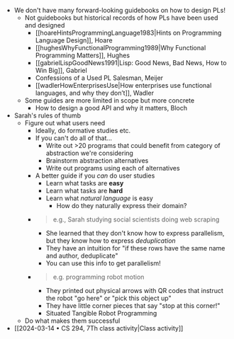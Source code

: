 - We don't have many forward-looking guidebooks on how to design PLs!
	- Not guidebooks but historical records of how PLs have been used and designed
		- [[hoareHintsProgrammingLanguage1983|Hints on Programming Language Design]], Hoare
		- [[hughesWhyFunctionalProgramming1989|Why Functional Programming Matters]], Hughes
		- [[gabrielLispGoodNews1991|Lisp: Good News, Bad News, How to Win Big]], Gabriel
		- Confessions of a Used PL Salesman, Meijer
		- [[wadlerHowEnterprisesUse|How enterprises use functional languages, and why they don’t]], Wadler
	- Some guides are more limited in scope but more concrete
		- How to design a good API and why it matters, Bloch
- Sarah's rules of thumb
	- Figure out what users need
		- Ideally, do formative studies etc.
		- If you can't do all of that...
			- Write out >20 programs that could benefit from category of abstraction we're considering
			- Brainstorm abstraction alternatives
			- Write out programs using each of alternatives
		- A better guide if you *can* do user studies
			- Learn what tasks are **easy**
			- Learn what tasks are **hard**
			- Learn what *natural language* is easy
				- How do they naturally express their domain?
		- > e.g., Sarah studying social scientists doing web scraping
			- She learned that they don't know how to express parallelism, but they know how to express *deduplication*
			- They have an intuition for "if these rows have the same name and author, deduplicate"
			- You can use this info to get parallelism!
		- > e.g. programming robot motion
			- They printed out physical arrows with QR codes that instruct the robot "go here" or "pick this object up"
			- They have little corner pieces that say "stop at this corner!"
			- Situated Tangible Robot Programming
	- Do what makes them successful
- [[2024-03-14 • CS 294, 7Th class activity|Class activity]]